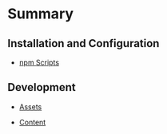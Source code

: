 # Summary

## Installation and Configuration

- [npm Scripts](npm-scripts/README.md)

## Development

- [Assets](assets/README.md)

- [Content](content/README.md)